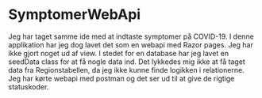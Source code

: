 # SymptomerWebApi

Jeg har taget samme ide med at indtaste symptomer på COVID-19. I denne applikation har jeg dog lavet det som en webapi med Razor pages. Jeg har ikke gjort noget ud af view.
I stedet for en database har jeg lavet en seedData class for at få nogle data ind. Det lykkedes mig ikke at få taget data fra Regionstabellen, da jeg ikke kunne finde logikken i relationerne.
Jeg har kørte webapi med postman og det ser ud til at give de rigtige statuskoder.
